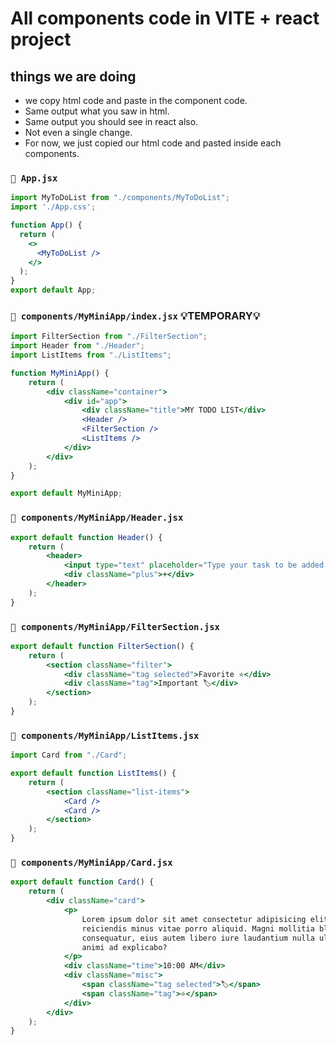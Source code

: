 # All components code in VITE + react project

## things we are doing

- we copy html code and paste in the component code.
- Same output what you saw in html.
- Same output you should see in react also.
- Not even a single change.
- For now, we just copied our html code and pasted inside each components.

### `📜 App.jsx`

```jsx
import MyToDoList from "./components/MyToDoList";
import './App.css';

function App() {
  return (
    <>
      <MyToDoList />
    </>
  );
}
export default App;
```

### `📄 components/MyMiniApp/index.jsx` 💡TEMPORARY💡

```jsx
import FilterSection from "./FilterSection";
import Header from "./Header";
import ListItems from "./ListItems";

function MyMiniApp() {
    return (
        <div className="container">
            <div id="app">
                <div className="title">MY TODO LIST</div>
                <Header />
                <FilterSection />
                <ListItems />
            </div>
        </div>
    );
}

export default MyMiniApp;
```

### `📄 components/MyMiniApp/Header.jsx`

```jsx
export default function Header() {
    return (
        <header>
            <input type="text" placeholder="Type your task to be added..." />
            <div className="plus">+</div>
        </header>
    );
}
```

### `📄 components/MyMiniApp/FilterSection.jsx`

```jsx
export default function FilterSection() {
    return (
        <section className="filter">
            <div className="tag selected">Favorite ⭐</div>
            <div className="tag">Important 🏷️</div>
        </section>
    );
}
```

### `📄 components/MyMiniApp/ListItems.jsx`

```jsx
import Card from "./Card";

export default function ListItems() {
    return (
        <section className="list-items">
            <Card />
            <Card />
        </section>
    );
}
```

### `📄 components/MyMiniApp/Card.jsx`

```jsx
export default function Card() {
    return (
        <div className="card">
            <p>
                Lorem ipsum dolor sit amet consectetur adipisicing elit. Dolor
                reiciendis minus vitae porro aliquid. Magni mollitia blanditiis porro,
                consequatur, eius autem libero iure laudantium nulla ullam aperiam
                animi ad explicabo?
            </p>
            <div className="time">10:00 AM</div>
            <div className="misc">
                <span className="tag selected">🏷️</span>
                <span className="tag">⭐</span>
            </div>
        </div>
    );
}
```
